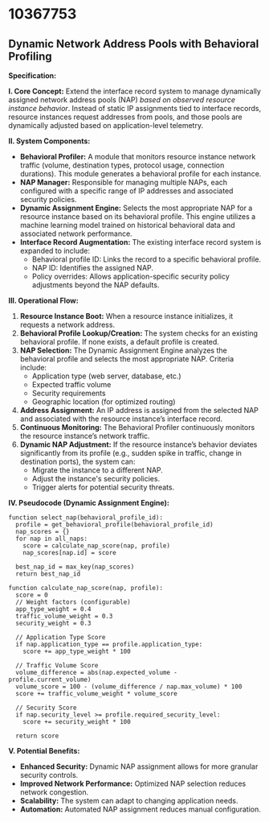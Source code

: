 # 10367753

## Dynamic Network Address Pools with Behavioral Profiling

**Specification:**

**I. Core Concept:** Extend the interface record system to manage dynamically assigned network address pools (NAP) *based on observed resource instance behavior*. Instead of static IP assignments tied to interface records, resource instances request addresses from pools, and those pools are dynamically adjusted based on application-level telemetry.

**II. System Components:**

*   **Behavioral Profiler:** A module that monitors resource instance network traffic (volume, destination types, protocol usage, connection durations). This module generates a behavioral profile for each instance.
*   **NAP Manager:** Responsible for managing multiple NAPs, each configured with a specific range of IP addresses and associated security policies.
*   **Dynamic Assignment Engine:** Selects the most appropriate NAP for a resource instance based on its behavioral profile.  This engine utilizes a machine learning model trained on historical behavioral data and associated network performance.
*   **Interface Record Augmentation:** The existing interface record system is expanded to include:
    *   Behavioral profile ID: Links the record to a specific behavioral profile.
    *   NAP ID: Identifies the assigned NAP.
    *   Policy overrides:  Allows application-specific security policy adjustments beyond the NAP defaults.

**III. Operational Flow:**

1.  **Resource Instance Boot:** When a resource instance initializes, it requests a network address.
2.  **Behavioral Profile Lookup/Creation:** The system checks for an existing behavioral profile. If none exists, a default profile is created.
3.  **NAP Selection:** The Dynamic Assignment Engine analyzes the behavioral profile and selects the most appropriate NAP. Criteria include:
    *   Application type (web server, database, etc.)
    *   Expected traffic volume
    *   Security requirements
    *   Geographic location (for optimized routing)
4.  **Address Assignment:** An IP address is assigned from the selected NAP and associated with the resource instance’s interface record.
5.  **Continuous Monitoring:** The Behavioral Profiler continuously monitors the resource instance’s network traffic.
6.  **Dynamic NAP Adjustment:** If the resource instance’s behavior deviates significantly from its profile (e.g., sudden spike in traffic, change in destination ports), the system can:
    *   Migrate the instance to a different NAP.
    *   Adjust the instance's security policies.
    *   Trigger alerts for potential security threats.

**IV. Pseudocode (Dynamic Assignment Engine):**

```
function select_nap(behavioral_profile_id):
  profile = get_behavioral_profile(behavioral_profile_id)
  nap_scores = {}
  for nap in all_naps:
    score = calculate_nap_score(nap, profile)
    nap_scores[nap.id] = score

  best_nap_id = max_key(nap_scores)
  return best_nap_id

function calculate_nap_score(nap, profile):
  score = 0
  // Weight factors (configurable)
  app_type_weight = 0.4
  traffic_volume_weight = 0.3
  security_weight = 0.3

  // Application Type Score
  if nap.application_type == profile.application_type:
    score += app_type_weight * 100

  // Traffic Volume Score
  volume_difference = abs(nap.expected_volume - profile.current_volume)
  volume_score = 100 - (volume_difference / nap.max_volume) * 100
  score += traffic_volume_weight * volume_score

  // Security Score
  if nap.security_level >= profile.required_security_level:
    score += security_weight * 100

  return score
```

**V. Potential Benefits:**

*   **Enhanced Security:** Dynamic NAP assignment allows for more granular security controls.
*   **Improved Network Performance:** Optimized NAP selection reduces network congestion.
*   **Scalability:** The system can adapt to changing application needs.
*   **Automation:** Automated NAP assignment reduces manual configuration.
